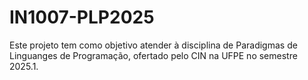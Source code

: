 # IN1007-PLP2025
Este projeto tem como objetivo atender à disciplina de Paradigmas de Linguanges de Programação, ofertado pelo CIN na UFPE no semestre 2025.1.
